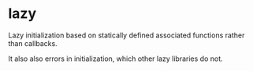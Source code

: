 lazy
====

Lazy initialization based on statically defined associated functions rather than callbacks.

It also also errors in initialization, which other lazy libraries do not.